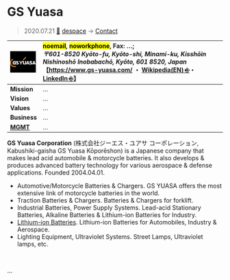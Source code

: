 # GS Yuasa
> 2020.07.21 [🚀](../../index/index.md) [despace](../index.md) → [Contact](../contact.md)

|[![](../f/con/g/gs_yuasa_logo1_thumb.png)](../f/con/g/gs_yuasa_logo1.png)|<mark>noemail</mark>, <mark>noworkphone</mark>, Fax: …;<br> *〒601-8520 Kyōto-fu, Kyōto-shi, Minami-ku, Kisshōin Nishinoshō Inobabachō, Kyōto, 601 8520, Japan*<br> 【<https://www.gs-yuasa.com/> ・ [Wikipedia(EN) ⎆](https://en.wikipedia.org/wiki/GS_Yuasa)・ [LinkedIn ⎆](https://www.linkedin.com/company/gs-yuasa/)】|
|:--|:--|
|**Mission**|…|
|**Vision**|…|
|**Values**|…|
|**Business**|…|
|**[MGMT](../mgmt.md)**|…|

**GS Yuasa Corporation** (株式会社ジーエス・ユアサ コーポレーション, Kabushiki-gaisha GS Yuasa Kōporēshon) is a Japanese company that makes lead acid automobile & motorcycle batteries. It also develops & produces advanced battery technology for various aerospace & defense applications. Founded 2004.04.01.

   - Automotive/Motorcycle Batteries & Chargers. GS YUASA offers the most extensive link of motorcycle batteries in the world.
   - Traction Batteries & Chargers. Batteries & Chargers for forklift.
   - Industrial Batteries, Power Supply Systems. Lead-acid Stationary Batteries, Alkaline Batteries & Lithium-ion Batteries for Industry.
   - [Lithium-ion Batteries](../eb.md). Lithium-ion Batteries for Automobiles, Industry & Aerospace.
   - Lighting Equipment, Ultraviolet Systems. Street Lamps, Ultraviolet lamps, etc.

<p style="page-break-after:always"> </p>

…

